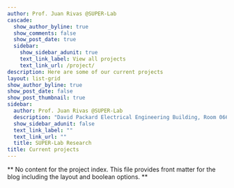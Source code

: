 ```yaml
---
author: Prof. Juan Rivas @SUPER-Lab
cascade:
  show_author_byline: true
  show_comments: false
  show_post_date: true
  sidebar:
    show_sidebar_adunit: true
    text_link_label: View all projects
    text_link_url: /project/
description: Here are some of our current projects
layout: list-grid
show_author_byline: true
show_post_date: false
show_post_thumbnail: true
sidebar:
  author: Prof. Juan Rivas @SUPER-Lab
  description: "David Packard Electrical Engineering Building, Room 066"
  show_sidebar_adunit: false
  text_link_label: ""
  text_link_url: ""
  title: SUPER-Lab Research
title: Current projects
---
```


** No content for the project index. This file provides front matter for the blog including the layout and boolean options. **
